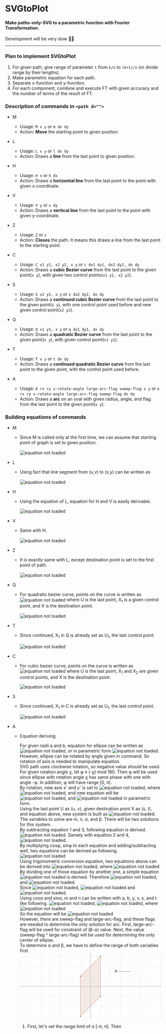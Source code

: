 # SVGtoPlot

#### Make paths-only-SVG to a parametric function with Fourier Transformation.

Development will be very slow 🤔🤔

<hr/>

### Plan to implement SVGtoPlot

1.  For given path, give range of parameter `t` from `k/n` to `(k+1)/n` (or divide range by their lengths).
2.  Make parametric equation for each path.
3.  Separate x-function and y-function.
4.  For each component, combine and execute FT with given accuracy and the number of terms of the result of FT.

### Description of commands in `<path d="">`

-   M
    -   Usage: `M x y` or `m dx dy`
    -   Action: **Move** the starting point to given position
-   L
    -   Usage: `L x y` or `l dx dy`
    -   Action: Draws a **line** from the last point to given position.
-   H
    -   Usage: `H x` or `h dx`
    -   Action: Draws a **horizontal line** from the last point to the point with given x-coordinate.
-   V
    -   Usage: `V y` or `v dy`
    -   Action: Draws a **vertical line** from the last point to the point with given y-coordinate.
-   Z
    -   Usage: `Z` or `z`
    -   Action: **Closes** the path. It means this draws a line from the last point to the starting point.
-   C
    -   Usage: `C x1 y1, x2 y2, x y` or `c dx1 dy1, dx2 dy2, dx dy`
    -   Action: Draws a **cubic Bezier curve** from the last point to the given point(`x y`), with given two control points(`x1 y1, x2 y2`).
-   S
    -   Usage: `S x2 y2, x y` or `s dx2 dy2, dx dy`
    -   Action: Draws a **continued cubic Bezier curve** from the last point to the given point(`x y`), with one control point used before and new given control point(`x2 y2`).
-   Q
    -   Usage: `Q x1 y1, x y` or `q dx1 dy1, dx dy`
    -   Action: Draws a **quadratic Bezier curve** from the last point to the given point(`x y`), with given control point(`x1 y1`).
-   T
    -   Usage: `T x y` or `t dx dy`
    -   Action: Draws a **continued quadratic Bezier curve** from the last point to the given point, with the control point used before.
-   A

    -   Usage: `A rx ry x-rotate-angle large-arc-flag sweep-flag x y` or `a rx ry x-rotate-angle large-arc-flag sweep-flag dx dy`
    -   Action: Draws a **arc** on an oval with given radius, angle, and flag from the last point to the given point(`x y`).

### Building equations of commands

-   M

    -   Since M is called only at the first time, we can assume that starting point of graph is set to given position.

        <img align=center src="https://latex.codecogs.com/gif.latex?\inline&space;\bg_white&space;h(0)=(f(0),g(0))=(x,y)" title="equation not loaded" />

-   L

    -   Using fact that line segment from (u,v) to (x,y) can be written as

        <img align=center src="https://latex.codecogs.com/gif.latex?\inline&space;\bg_white&space;h(t)=(f(t),g(t))=((1-t)u+tx,(1-t)v+ty" title="equation not loaded" />

-   H

    -   Using the equation of L, equation for H and V is easily derivable.

        <img align=center src="https://latex.codecogs.com/gif.latex?\inline&space;\bg_white&space;h(t)=(f(t),g(t))=((1-t)u+tx,v)" title="equation not loaded" />

-   V

    -   Same with H.

        <img align=center src="https://latex.codecogs.com/gif.latex?\inline&space;\bg_white&space;h(t)=(f(t),g(t))=(u,(1-t)v+ty)" title="equation not loaded" />

-   Z

    -   It is exactly same with L, except destination point is set to the first point of path.

        <img align=center src="https://latex.codecogs.com/gif.latex?\inline&space;\bg_white&space;h(t)=(f(t),g(t))=((1-t)u+tu_0,(1-t)v+tv_0)" title="equation not loaded" />

-   Q

    -   For quadratic bezier curve, points on the curve is written as <img align=center src="https://latex.codecogs.com/gif.latex?\inline&space;\bg_white&space;P=(1-t)^2U+2t(1-t)X_1+t^2X" title="equation not loaded" /> where U is the last point, X<sub>1</sub> is a given control point, and X is the destination point.

        <img align=center src="https://latex.codecogs.com/gif.latex?\inline&space;\bg_white&space;h(t)=(f(t),g(t))=((1-t)^2u+2(1-t)tx_1+t^2x,(1-t)^2v+2(1-t)ty_{1}+t^2y)" title="equation not loaded" />

-   T

    -   Since continued, X<sub>1</sub> in Q is already set as U<sub>1</sub>, the last control point.

        <img align=center src="https://latex.codecogs.com/gif.latex?\inline&space;\bg_white&space;h(t)=(f(t),g(t))=((1-t)^2u+2(1-t)tu_1+t^2x,v(k+1-nt)^2+2v_1(nt-k)(k+1-nt)+y(nt-k)^2)" title="equation not loaded" />

-   C

    -   For cubic bezier curve, points on the curve is written as <img src="https://latex.codecogs.com/gif.latex?\inline&space;\bg_white&space;P=(1-t)^3U+3t(1-t)^2X_{1}+3t^2(1-t)X_2+t^3X" title="equation not loaded" /> where U is the last point, X<sub>1</sub> and X<sub>2</sub> are given control points, and X is the destination point.

        <img src="https://latex.codecogs.com/gif.latex?\inline&space;\bg_white&space;h(t)=(f(t),g(t))=((1-t)^3u+3(1-t)^2tx_1+3(1-t)t^2x_2+t^3x,(1-t)^3v+3(1-t)^2ty_1+3(1-t)t^2y_+t^3v)" title="equation not loaded" />

-   S

    -   Since continued, X<sub>1</sub> in C is already set as U<sub>1</sub>, the last control point.

        <img src="https://latex.codecogs.com/gif.latex?\inline&space;\bg_white&space;h(t)=(f(t),g(t))=((1-t)^3u+3(1-t)^2tu_1+3(1-t)t^2x_2+t^3x,(1-t)^3v+3(1-t)^2tv_1+3(1-t)t^2y_2+t^3v)" title="equation not loaded" />

-   A

    -   Equation deriving

        For given radii a and b, equation for ellipse can be written as <img src="https://latex.codecogs.com/gif.latex?\inline&space;\bg_white&space;\frac{(x-m)^2}{a^2}+\frac{(y-n)^2}{b^2}=1" title="equation not loaded" />, or in parametric form <img src="https://latex.codecogs.com/gif.latex?\inline&space;\bg_white&space;\left\{\begin{matrix}x=m+a\cos\theta\\y=n+b\sin\theta\end{matrix}\right." title="equation not loaded" />. However, ellipse can be rotated by angle given in command. So rotation of axis is needed to manipulate equation.<br/>
        SVG path uses clockwise rotation, so negative value should be used. For given rotation angle χ, let φ ≡ (-χ) mod 180. Then φ will be used since ellipse with rotation angle χ has same phase with one with angle -φ. In addition, φ will have range \[0, π).<br />
        By rotation, new axis x' and y' is set to <img src="https://latex.codecogs.com/gif.latex?\inline&space;\bg_white&space;\left\{\begin{matrix}x'=\frac{x-m+c(y-n)}{\sqrt{1+c^2}}\\y'=\frac{y-n-c(x-m)}{\sqrt{1+c^2}}\end{matrix}\right." title="equation not loaded" />, where <img src="https://latex.codecogs.com/gif.latex?\inline&space;\bg_white&space;c=\tan\phi" title="equation not loaded" />, and new equation will be <img src="https://latex.codecogs.com/gif.latex?\inline&space;\bg_white&space;\frac{(x-m+c(y-n))^2}{a^2}+\frac{(y-n-c(x-m))^2}{b^2}=1+c^2" title="equation not loaded" />, and <img src="https://latex.codecogs.com/gif.latex?\inline&space;\bg_white&space;\left\{\begin{matrix}x'=m+a\cos\theta\cos\phi+b\sin\theta\sin\phi\\y'=n-a\cos\theta\sin\phi+b\sin\theta\cos\phi\end{matrix}\right." title="equation not loaded" /> in parametric form.<br/>
        Using the last point U as (u, v), given destination point X as (s, t), and equation above, new system is built as <img src="https://latex.codecogs.com/gif.latex?\inline&space;\bg_white&space;\left\{\begin{matrix}u=m+a\cos\alpha\cos\phi+b\sin\alpha\sin\phi\\v=n-a\cos\alpha\sin\phi+b\sin\alpha\cos\phi\\s=m+a\cos\beta\cos\phi+b\sin\beta\sin\phi\\t=n-a\cos\beta\sin\phi+b\sin\beta\cos\phi\end{matrix}\right." title="equation not loaded" />. The variables to solve are m, n, α, and β. There will be two solutions for this system.<br/>
        By subtracting equation 1 and 3, following equation is derived. <img src="https://latex.codecogs.com/gif.latex?\inline&space;\bg_white&space;u-s=a(\cos\alpha-\cos\beta)\cos\phi+b(\sin\alpha-\sin\beta)\sin\phi" title="equation not loaded" />. Samely with equation 2 and 4, <img src="https://latex.codecogs.com/gif.latex?\inline&space;\bg_white&space;v-t=-a(\cos\alpha-\cos\beta)\sin\phi+b(\sin{\alpha}-\sin{\beta})\cos\phi" title="equation not loaded" />.<br/>
        By multiplying cosφ, sinφ to each equation and adding/subtracting well, two equations can be derived as following. <img src="https://latex.codecogs.com/gif.latex?\inline&space;\bg_white&space;\left\{\begin{matrix}(u-s)\cos\phi-(v-t)\sin\phi=a(\cos\alpha-\cos\beta)\\(u-s)\sin\phi+(v-t)\cos\phi=b(\sin\alpha-\sin\beta)\end{matrix}\right." title="equation not loaded" /><br/>
        Using trigonometric conversion equation, two equations above can be derived into <img src="https://latex.codecogs.com/gif.latex?\inline&space;\bg_white&space;\left\{\begin{matrix}-A=\sin\gamma\sin\delta\\B=\cos\gamma\sin\delta\end{matrix}\right." title="equation not loaded" />, where <img src="https://latex.codecogs.com/gif.latex?\inline&space;\bg_white&space;\left\{\begin{matrix}A=\frac{(u-s)\cos\phi-(v-t)\sin\phi}{2a}\\B=\frac{(u-s)\sin\phi+(v-t)\cos\phi}{2b}\\\gamma=\frac{\alpha+\beta}{2}\\\delta=\frac{\alpha-\beta}{2}\end{matrix}\right." title="equation not loaded" /><br/>
        By dividing one of those equation by another one, a simple equation <img src="https://latex.codecogs.com/gif.latex?\inline&space;\bg_white&space;\frac{A}{B}=-\tan\gamma" title="equation not loaded" /> is derived. Therefore <img src="https://latex.codecogs.com/gif.latex?\inline&space;\bg_white&space;\gamma=-\tan^{-1}\frac{A}{B}" title="equation not loaded" />, and <img src="https://latex.codecogs.com/gif.latex?\inline&space;\bg_white&space;\delta=\sin^{-1}\frac{B}{\cos(\tan^{-1}\frac{A}{B})}=\sin^{-1}(B\sec({\tan^{-1}\frac{A}{B}}))=\sin^{-1}(B\sqrt{1+\frac{A^2}{B^2}})=\sin^{-1}\sqrt{A^{2}+B^{2}}" title="equation not loaded" />.<br/>
        Since <img src="https://latex.codecogs.com/gif.latex?\inline&space;\bg_white&space;\alpha=\gamma+\delta=\sin^{-1}\sqrt{A^2+B^2}-\tan^{-1}\frac{A}{B}" title="equation not loaded" />, <img src="https://latex.codecogs.com/gif.latex?\inline&space;\bg_white&space;\cos\alpha=\cos(\gamma+\delta)=\cos\gamma\cos\delta-\sin\gamma\sin\delta=\frac{B}{\sqrt{A^2+B^2}}\sqrt{1-(A^2+B^2)}+\frac{A}{\sqrt{A^2+B^2}}\sqrt{A^2+B^2}=A+B\frac{\sqrt{1-(A^2+B^2)}}{\sqrt{A^2+B^2}}" title="equation not loaded" /> and <img src="https://latex.codecogs.com/gif.latex?\inline&space;\bg_white&space;\sin\alpha=\sin(\gamma+\delta)=\sin\gamma\cos\delta+\cos\gamma\sin\delta=-\frac{A}{\sqrt{A^2+B^2}}\sqrt{1-(A^2+B^2)}+\frac{B}{\sqrt{A^2+B^2}}\sqrt{A^2+B^2}=B-A\frac{\sqrt{1-(A^2+B^2)}}{\sqrt{A^2+B^2}}" title="equation not loaded" />.<br />
        Using cosα and sinα, m and n can be written with a, b, y, v, s, and t like following. <img src="https://latex.codecogs.com/gif.latex?\inline&space;\bg_white&space;m=u-a\cos\alpha\cos\phi-b\sin\alpha\sin\phi=u-aA\cos\phi-aB\frac{\sqrt{1-(A^2+B^2)}}{\sqrt{A^2+B^2}}\cos\phi-bB\sin\phi+bA\frac{\sqrt{1-(A^2+B^2)}}{\sqrt{A^2+B^2}}\sin\phi=\frac{u+s}{2}-aBX\cos\phi+bAX\sin\phi" title="equation not loaded" />, <img src="https://latex.codecogs.com/gif.latex?\inline&space;\bg_white&space;n=v+a\cos\alpha\sin\phi-b\sin\alpha\cos\phi=v+aA\sin\phi+aB\frac{\sqrt{1-(A^2+B^2)}}{\sqrt{A^2+B^2}}\sin\phi-bB\cos\phi+bA\frac{\sqrt{1-(A^2+B^2)}}{\sqrt{A^2+B^2}}\cos\phi=\frac{v+t}{2}+aBX\sin\phi+bAX\cos\phi" title="equation not loaded" />, where <img src="https://latex.codecogs.com/gif.latex?\inline&space;\bg_white&space;X=\frac{\sqrt{1-(A^2+B^2)}}{\sqrt{A^2+B^2}}" title="equation not loaded" /><br />
        So the equation will be <img src="https://latex.codecogs.com/gif.latex?\inline&space;\bg_white&space;h(t)=(f(t),g(t))=(m+a\cos\phi\cos((1-t)\alpha+t\beta)+b\sin\phi\sin((1-t)\alpha+t\beta),n-a\sin\phi\cos((1-t)\alpha+t\beta)+b\cos\phi\sin((1-t)\alpha+t\beta))" title="equation not loaded" /><br />
        However, there are sweep-flag and large-arc-flag, and these flags are needed to determine the only solution for arc. First, large-arc-flag will be used for constraint of (β-α) value. Next, the value (sweep-flag ^ large-arc-flag) will be used for determining the only center of ellipse.<br />
        To determine α and β, we have to define the range of both variables first.
        <img align=center src="readme_res/RangeSetting.gif" />
        1. First, let's set the range limit of α [-π, π]. Then 
